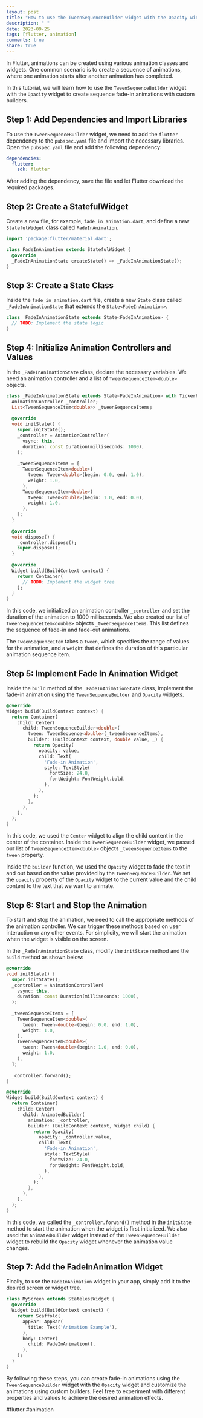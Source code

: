 ```yaml
---
layout: post
title: "How to use the TweenSequenceBuilder widget with the Opacity widget for sequence fade-in animations with custom builders"
description: " "
date: 2023-09-25
tags: [flutter, animation]
comments: true
share: true
---
```


In Flutter, animations can be created using various animation classes and widgets. One common scenario is to create a sequence of animations, where one animation starts after another animation has completed. 

In this tutorial, we will learn how to use the `TweenSequenceBuilder` widget with the `Opacity` widget to create sequence fade-in animations with custom builders.

## Step 1: Add Dependencies and Import Libraries

To use the `TweenSequenceBuilder` widget, we need to add the `flutter` dependency to the `pubspec.yaml` file and import the necessary libraries. Open the `pubspec.yaml` file and add the following dependency:

```yaml
dependencies:
  flutter:
    sdk: flutter
```

After adding the dependency, save the file and let Flutter download the required packages.

## Step 2: Create a StatefulWidget 

Create a new file, for example, `fade_in_animation.dart`, and define a new `StatefulWidget` class called `FadeInAnimation`.

```dart
import 'package:flutter/material.dart';

class FadeInAnimation extends StatefulWidget {
  @override
  _FadeInAnimationState createState() => _FadeInAnimationState();
}
```

## Step 3: Create a State Class

Inside the `fade_in_animation.dart` file, create a new `State` class called `_FadeInAnimationState` that extends the `State<FadeInAnimation>`.

```dart
class _FadeInAnimationState extends State<FadeInAnimation> {
  // TODO: Implement the state logic
}
```

## Step 4: Initialize Animation Controllers and Values

In the `_FadeInAnimationState` class, declare the necessary variables. We need an animation controller and a list of `TweenSequenceItem<double>` objects.

```dart
class _FadeInAnimationState extends State<FadeInAnimation> with TickerProviderStateMixin {
  AnimationController _controller;
  List<TweenSequenceItem<double>> _tweenSequenceItems;
  
  @override
  void initState() {
    super.initState();
    _controller = AnimationController(
      vsync: this,
      duration: const Duration(milliseconds: 1000),
    );
    
    _tweenSequenceItems = [
      TweenSequenceItem<double>(
        tween: Tween<double>(begin: 0.0, end: 1.0),
        weight: 1.0,
      ),
      TweenSequenceItem<double>(
        tween: Tween<double>(begin: 1.0, end: 0.0),
        weight: 1.0,
      ),
    ];
  }
  
  @override
  void dispose() {
    _controller.dispose();
    super.dispose();
  }
  
  @override
  Widget build(BuildContext context) {
    return Container(
      // TODO: Implement the widget tree
    );
  }
}
```

In this code, we initialized an animation controller `_controller` and set the duration of the animation to 1000 milliseconds. We also created our list of `TweenSequenceItem<double>` objects `_tweenSequenceItems`. This list defines the sequence of fade-in and fade-out animations.

The `TweenSequenceItem` takes a `tween`, which specifies the range of values for the animation, and a `weight` that defines the duration of this particular animation sequence item.

## Step 5: Implement Fade In Animation Widget

Inside the `build` method of the `_FadeInAnimationState` class, implement the fade-in animation using the `TweenSequenceBuilder` and `Opacity` widgets.

```dart
@override
Widget build(BuildContext context) {
  return Container(
    child: Center(
      child: TweenSequenceBuilder<double>(
        tween: TweenSequence<double>(_tweenSequenceItems),
        builder: (BuildContext context, double value, _) {
          return Opacity(
            opacity: value,
            child: Text(
              'Fade-in Animation',
              style: TextStyle(
                fontSize: 24.0,
                fontWeight: FontWeight.bold,
              ),
            ),
          );
        },
      ),
    ),
  );
}
```

In this code, we used the `Center` widget to align the child content in the center of the container. Inside the `TweenSequenceBuilder` widget, we passed our list of `TweenSequenceItem<double>` objects `_tweenSequenceItems` to the `tween` property. 

Inside the `builder` function, we used the `Opacity` widget to fade the text in and out based on the value provided by the `TweenSequenceBuilder`. We set the `opacity` property of the `Opacity` widget to the current value and the child content to the text that we want to animate.

## Step 6: Start and Stop the Animation

To start and stop the animation, we need to call the appropriate methods of the animation controller. We can trigger these methods based on user interaction or any other events. For simplicity, we will start the animation when the widget is visible on the screen.

In the `_FadeInAnimationState` class, modify the `initState` method and the `build` method as shown below:

```dart
@override
void initState() {
  super.initState();
  _controller = AnimationController(
    vsync: this,
    duration: const Duration(milliseconds: 1000),
  );
  
  _tweenSequenceItems = [
    TweenSequenceItem<double>(
      tween: Tween<double>(begin: 0.0, end: 1.0),
      weight: 1.0,
    ),
    TweenSequenceItem<double>(
      tween: Tween<double>(begin: 1.0, end: 0.0),
      weight: 1.0,
    ),
  ];
  
  _controller.forward();
}

@override
Widget build(BuildContext context) {
  return Container(
    child: Center(
      child: AnimatedBuilder(
        animation: _controller,
        builder: (BuildContext context, Widget child) {
          return Opacity(
            opacity: _controller.value,
            child: Text(
              'Fade-in Animation',
              style: TextStyle(
                fontSize: 24.0,
                fontWeight: FontWeight.bold,
              ),
            ),
          );
        },
      ),
    ),
  );
}
```

In this code, we called the `_controller.forward()` method in the `initState` method to start the animation when the widget is first initialized. We also used the `AnimatedBuilder` widget instead of the `TweenSequenceBuilder` widget to rebuild the `Opacity` widget whenever the animation value changes.

## Step 7: Add the FadeInAnimation Widget

Finally, to use the `FadeInAnimation` widget in your app, simply add it to the desired screen or widget tree.

```dart
class MyScreen extends StatelessWidget {
  @override
  Widget build(BuildContext context) {
    return Scaffold(
      appBar: AppBar(
        title: Text('Animation Example'),
      ),
      body: Center(
        child: FadeInAnimation(),
      ),
    );
  }
}
```

By following these steps, you can create fade-in animations using the `TweenSequenceBuilder` widget with the `Opacity` widget and customize the animations using custom builders. Feel free to experiment with different properties and values to achieve the desired animation effects.

#flutter #animation